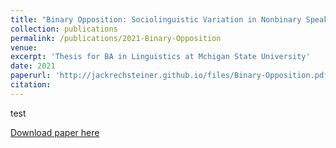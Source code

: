 ```yaml
---
title: "Binary Opposition: Sociolinguistic Variation in Nonbinary Speakers."
collection: publications
permalink: /publications/2021-Binary-Opposition
venue:
excerpt: 'Thesis for BA in Linguistics at Mchigan State University'
date: 2021
paperurl: 'http://jackrechsteiner.github.io/files/Binary-Opposition.pdf'
citation:
---
```

test

[Download paper here](http://jackrechsteiner.github.io/files/Binary-Opposition.pdf)
